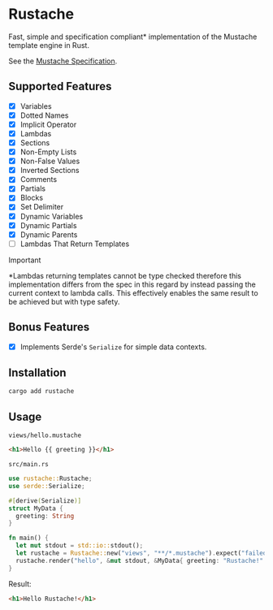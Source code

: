 # Rustache

Fast, simple and specification compliant\* implementation of the Mustache template engine in Rust.

See the [Mustache Specification](https://github.com/mustache/spec).

## Supported Features

- [x] Variables
- [x] Dotted Names
- [x] Implicit Operator
- [x] Lambdas
- [x] Sections
- [x] Non-Empty Lists
- [x] Non-False Values
- [x] Inverted Sections
- [x] Comments
- [x] Partials
- [x] Blocks
- [x] Set Delimiter
- [x] Dynamic Variables
- [x] Dynamic Partials
- [x] Dynamic Parents
- [ ] Lambdas That Return Templates

> [!IMPORTANT]  
> \*Lambdas returning templates cannot be type checked therefore this implementation differs from the spec in this regard by instead passing the current context to lambda calls. This effectively enables the same result to be achieved but with type safety.

## Bonus Features

- [x] Implements Serde's `Serialize` for simple data contexts.

## Installation

```bash
cargo add rustache
```

## Usage

`views/hello.mustache`

```html
<h1>Hello {{ greeting }}</h1>
```

`src/main.rs`

```rust
use rustache::Rustache;
use serde::Serialize;

#[derive(Serialize)]
struct MyData {
  greeting: String
}

fn main() {
  let mut stdout = std::io::stdout();
  let rustache = Rustache::new("views", "**/*.mustache").expect("failed to parse template(s)");
  rustache.render("hello", &mut stdout, &MyData{ greeting: "Rustache!".into() }).expect("failed to render template");
}
```

Result:

```html
<h1>Hello Rustache!</h1>
```
